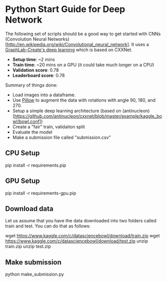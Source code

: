 Python Start Guide for Deep Network
====================================

The following set of scripts should be a good way to get started with CNNs
(Convolution Neural
Networks)[http://en.wikipedia.org/wiki/Convolutional_neural_network].  It uses
a [GraphLab-Create's deep
learning](https://dato.com/learn/userguide/#neural-net-classifier) which is
based on CXXNet. 

* **Setup time**: ~2 mins
* **Train time**: ~20 mins on a GPU (it could take much longer on a CPU)
* **Validation score**: 0.78
* **Leaderboard score**: 0.78


Summary of things done:
* Load images into a dataframe.
* Use [Pillow](https://pypi.python.org/pypi/Pillow/) to augment the data with
  rotations with angle 90, 180, and 270.
* Setup a simple deep learning architecture (based on (antinucleon)[https://github.com/antinucleon/cxxnet/blob/master/example/kaggle_bowl/bowl.conf])
* Create a "fair" train, validaiton split
* Evaluate the model
* Make a submission file called "submission.csv" 


CPU Setup
--------------
pip install -r requirements.pip

GPU Setup
--------------
pip install -r requirements-gpu.pip

Download data
--------------
Let us assume that you have the data downloaded into two folders called train 
and test. You can do that as follows:

wget https://www.kaggle.com/c/datasciencebowl/download/train.zip
wget https://www.kaggle.com/c/datasciencebowl/download/test.zip
unzip train.zip
unzip test.zip

Make submission
---------------
python make_submission.py
